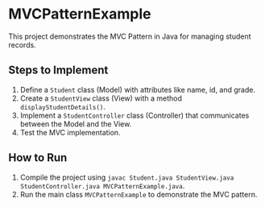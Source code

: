# MVCPatternExample

This project demonstrates the MVC Pattern in Java for managing student records.

## Steps to Implement
1. Define a `Student` class (Model) with attributes like name, id, and grade.
2. Create a `StudentView` class (View) with a method `displayStudentDetails()`.
3. Implement a `StudentController` class (Controller) that communicates between the Model and the View.
4. Test the MVC implementation.

## How to Run
1. Compile the project using `javac Student.java StudentView.java StudentController.java MVCPatternExample.java`.
2. Run the main class `MVCPatternExample` to demonstrate the MVC pattern.
